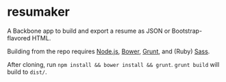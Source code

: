 resumaker
=========

A Backbone app to build and export a resume as JSON or Bootstrap-flavored HTML.

Building from the repo requires [Node.js](http://nodejs.org), [Bower](http://bower.io/), [Grunt](http://gruntjs.com/), and (Ruby) [Sass](http://sass-lang.com/).

After cloning, run `npm install && bower install && grunt`.
`grunt build` will build to `dist/`.
